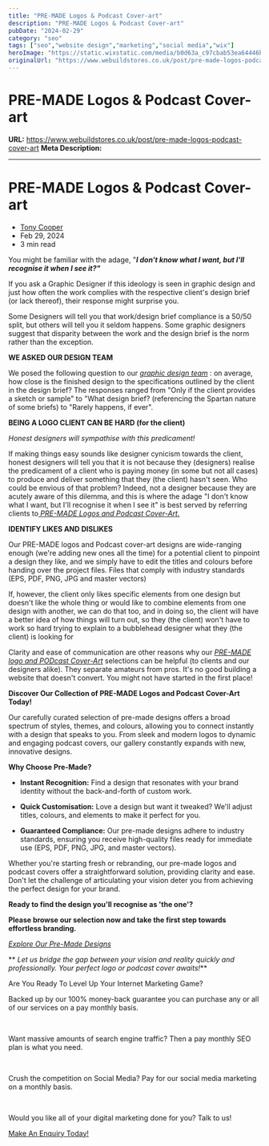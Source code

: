 ```yaml
---
title: "PRE-MADE Logos & Podcast Cover-art"
description: "PRE-MADE Logos & Podcast Cover-art"
pubDate: "2024-02-29"
category: "seo"
tags: ["seo","website design","marketing","social media","wix"]
heroImage: "https://static.wixstatic.com/media/b0d63a_c97cbab53ea64446bcbffaef1ec22292~mv2.jpg/v1/fill/w_740,h_420,al_c,q_90,usm_0.66_1.00_0.01,enc_avif,quality_auto/b0d63a_c97cbab53ea64446bcbffaef1ec22292~mv2.jpg"
originalUrl: "https://www.webuildstores.co.uk/post/pre-made-logos-podcast-cover-art"
---
```


# PRE-MADE Logos & Podcast Cover-art

**URL:** https://www.webuildstores.co.uk/post/pre-made-logos-podcast-cover-art
**Meta Description:** 

---

# PRE-MADE Logos & Podcast Cover-art

  * [Tony Cooper](https://www.webuildstores.co.uk/profile/storebuilder/profile)
  * Feb 29, 2024
  * 3 min read

[](https://www.webuildstores.co.uk/pre-made-logos-1)

  

You might be familiar with the adage, "**_I don't know what I want, but I'll recognise it when I see it?"_**

  

If you ask a Graphic Designer if this ideology is seen in graphic design and just how often the work complies with the respective client's design brief (or lack thereof), their response might surprise you.

  

Some Designers will tell you that work/design brief compliance is a 50/50 split, but others will tell you it seldom happens. Some graphic designers suggest that disparity between the work and the design brief is the norm rather than the exception.

**WE ASKED OUR DESIGN TEAM**

We posed the following question to our [_graphic design team_](https://www.webuildstores.co.uk/graphic-design) : on average, how close is the finished design to the specifications outlined by the client in the design brief? The responses ranged from "Only if the client provides a sketch or sample" to "What design brief? (referencing the Spartan nature of some briefs) to "Rarely happens, if ever".   

[](https://www.webuildstores.co.uk/pre-made-logos-1)

  

**BEING A LOGO CLIENT CAN BE HARD (for the client)**

_Honest designers will sympathise with this predicament!_

  

If making things easy sounds like designer cynicism towards the client, honest designers will tell you that it is not because they (designers) realise the predicament of a client who is paying money (in some but not all cases) to produce and deliver something that they (the client) hasn't seen. Who could be envious of that problem? Indeed, not a designer because they are acutely aware of this dilemma, and this is where the adage "I don't know what I want, but I'll recognise it when I see it" is best served by referring clients to[ _PRE-MADE Logos and Podcast Cover-Art._](https://www.webuildstores.co.uk/pre-made-logos-1)

  

**IDENTIFY LIKES AND DISLIKES**

Our PRE-MADE logos and Podcast cover-art designs are wide-ranging enough (we're adding new ones all the time) for a potential client to pinpoint a design they like, and we simply have to edit the titles and colours before handing over the project files. Files that comply with industry standards (EPS, PDF, PNG, JPG and master vectors)

  

If, however, the client only likes specific elements from one design but doesn't like the whole thing or would like to combine elements from one design with another, we can do that too, and in doing so, the client will have a better idea of how things will turn out, so they (the client) won't have to work so hard trying to explain to a bubblehead designer what they (the client) is looking for

  

Clarity and ease of communication are other reasons why our [ _PRE-MADE logo and PODcast Cover-Art_](https://www.webuildstores.co.uk/pre-made-logos-1) selections can be helpful (to clients and our designers alike). They separate amateurs from pros. It's no good building a website that doesn't convert. You might not have started in the first place!

  

**Discover Our Collection of PRE-MADE Logos and Podcast Cover-Art Today!**

Our carefully curated selection of pre-made designs offers a broad spectrum of styles, themes, and colours, allowing you to connect instantly with a design that speaks to you. From sleek and modern logos to dynamic and engaging podcast covers, our gallery constantly expands with new, innovative designs.

  

**Why Choose Pre-Made?**

  * **Instant Recognition:** Find a design that resonates with your brand identity without the back-and-forth of custom work.

  * **Quick Customisation:** Love a design but want it tweaked? We'll adjust titles, colours, and elements to make it perfect for you.

  * **Guaranteed Compliance:** Our pre-made designs adhere to industry standards, ensuring you receive high-quality files ready for immediate use (EPS, PDF, PNG, JPG, and master vectors).

  

Whether you're starting fresh or rebranding, our pre-made logos and podcast covers offer a straightforward solution, providing clarity and ease. Don't let the challenge of articulating your vision deter you from achieving the perfect design for your brand.

  

**Ready to find the design you'll recognise as 'the one'?**

  

**Please browse our selection now and take the first step towards effortless branding.**

  

[_Explore Our Pre-Made Designs_](https://www.webuildstores.co.uk/pre-made-logos-1)

  

** _Let us bridge the gap between your vision and reality quickly and professionally. Your perfect logo or podcast cover awaits!_**



Are You Ready To Level Up Your Internet Marketing Game?

Backed up by our 100% money-back guarantee you can purchase any or all of our services on a pay monthly basis.

​

Want massive amounts of search engine traffic? Then a pay monthly SEO plan is what you need.

​

Crush the competition on Social Media? Pay for our social media marketing on a monthly basis.

​

Would you like all of your digital marketing done for you? Talk to us!

[Make An Enquiry Today!](https://www.webuildstores.co.uk/contact)
